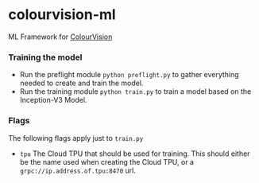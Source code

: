 # colourvision-ml
ML Framework for [ColourVision](https://github.com/samantharachelb/colourvision)

### Training the model
- Run the preflight module `python preflight.py` to gather everything needed
to create and train the model.
- Run the training module `python train.py` to train a model
based on the Inception-V3 Model.

### Flags
The following flags apply just to `train.py`
- `tpu` The Cloud TPU that should be used for training. This should either be
the name used when creating the Cloud TPU, or a `grpc://ip.address.of.tpu:8470` url.
